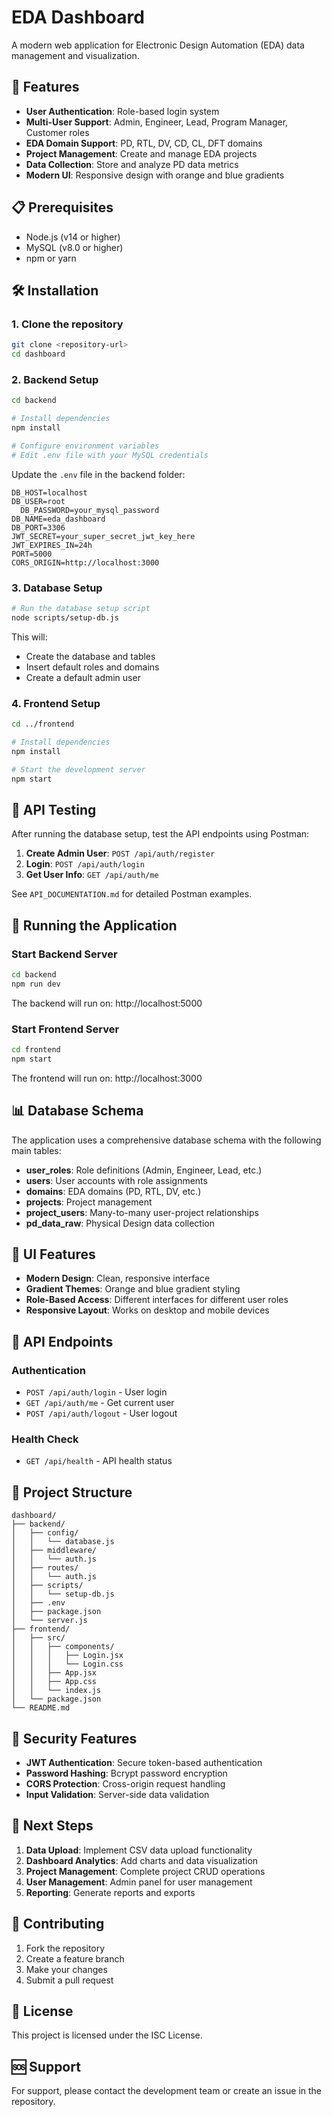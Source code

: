 # EDA Dashboard

A modern web application for Electronic Design Automation (EDA) data management and visualization.

## 🚀 Features

- **User Authentication**: Role-based login system
- **Multi-User Support**: Admin, Engineer, Lead, Program Manager, Customer roles
- **EDA Domain Support**: PD, RTL, DV, CD, CL, DFT domains
- **Project Management**: Create and manage EDA projects
- **Data Collection**: Store and analyze PD data metrics
- **Modern UI**: Responsive design with orange and blue gradients

## 📋 Prerequisites

- Node.js (v14 or higher)
- MySQL (v8.0 or higher)
- npm or yarn

## 🛠️ Installation

### 1. Clone the repository
```bash
git clone <repository-url>
cd dashboard
```

### 2. Backend Setup

```bash
cd backend

# Install dependencies
npm install

# Configure environment variables
# Edit .env file with your MySQL credentials
```

Update the `.env` file in the backend folder:
```env
DB_HOST=localhost
DB_USER=root
  DB_PASSWORD=your_mysql_password
DB_NAME=eda_dashboard
DB_PORT=3306
JWT_SECRET=your_super_secret_jwt_key_here
JWT_EXPIRES_IN=24h
PORT=5000
CORS_ORIGIN=http://localhost:3000
```

### 3. Database Setup

```bash
# Run the database setup script
node scripts/setup-db.js
```

This will:
- Create the database and tables
- Insert default roles and domains
- Create a default admin user

### 4. Frontend Setup

```bash
cd ../frontend

# Install dependencies
npm install

# Start the development server
npm start
```

## 🎯 API Testing

After running the database setup, test the API endpoints using Postman:

1. **Create Admin User**: `POST /api/auth/register`
2. **Login**: `POST /api/auth/login`
3. **Get User Info**: `GET /api/auth/me`

See `API_DOCUMENTATION.md` for detailed Postman examples.

## 🚀 Running the Application

### Start Backend Server
```bash
cd backend
npm run dev
```

The backend will run on: http://localhost:5000

### Start Frontend Server
```bash
cd frontend
npm start
```

The frontend will run on: http://localhost:3000

## 📊 Database Schema

The application uses a comprehensive database schema with the following main tables:

- **user_roles**: Role definitions (Admin, Engineer, Lead, etc.)
- **users**: User accounts with role assignments
- **domains**: EDA domains (PD, RTL, DV, etc.)
- **projects**: Project management
- **project_users**: Many-to-many user-project relationships
- **pd_data_raw**: Physical Design data collection

## 🎨 UI Features

- **Modern Design**: Clean, responsive interface
- **Gradient Themes**: Orange and blue gradient styling
- **Role-Based Access**: Different interfaces for different user roles
- **Responsive Layout**: Works on desktop and mobile devices

## 🔧 API Endpoints

### Authentication
- `POST /api/auth/login` - User login
- `GET /api/auth/me` - Get current user
- `POST /api/auth/logout` - User logout

### Health Check
- `GET /api/health` - API health status

## 📁 Project Structure

```
dashboard/
├── backend/
│   ├── config/
│   │   └── database.js
│   ├── middleware/
│   │   └── auth.js
│   ├── routes/
│   │   └── auth.js
│   ├── scripts/
│   │   └── setup-db.js
│   ├── .env
│   ├── package.json
│   └── server.js
├── frontend/
│   ├── src/
│   │   ├── components/
│   │   │   ├── Login.jsx
│   │   │   └── Login.css
│   │   ├── App.jsx
│   │   ├── App.css
│   │   └── index.js
│   └── package.json
└── README.md
```

## 🔐 Security Features

- **JWT Authentication**: Secure token-based authentication
- **Password Hashing**: Bcrypt password encryption
- **CORS Protection**: Cross-origin request handling
- **Input Validation**: Server-side data validation

## 🎯 Next Steps

1. **Data Upload**: Implement CSV data upload functionality
2. **Dashboard Analytics**: Add charts and data visualization
3. **Project Management**: Complete project CRUD operations
4. **User Management**: Admin panel for user management
5. **Reporting**: Generate reports and exports

## 🤝 Contributing

1. Fork the repository
2. Create a feature branch
3. Make your changes
4. Submit a pull request

## 📝 License

This project is licensed under the ISC License.

## 🆘 Support

For support, please contact the development team or create an issue in the repository. 